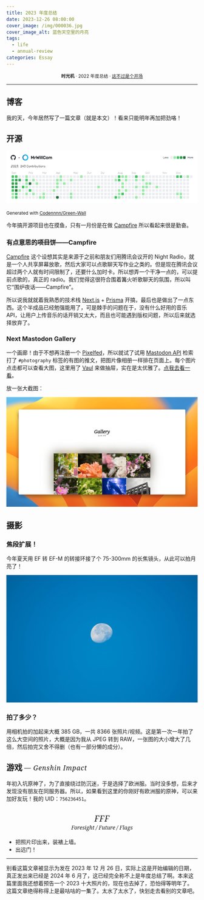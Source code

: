 ```yaml
---
title: 2023 年度总结
date: 2023-12-26 08:00:00
cover_image: /img/000036.jpg
cover_image_alt: 蓝色天空里的月亮
tags:
  - life
  - annual-review
categories: Essay
---
```


<p style="text-align: center"><small><strong>时光机</strong> · 2022 年度总结 · <a href="/2022/12/19/It-s-just-the-Beginning/">这不过是个开场</a></small></p>

---

## 博客

我的天，今年居然写了一篇文章（就是本文）！看来只能明年再加把劲咯！

## 开源

![GitHub Green Wall](/img/000034.png)

<small>Generated with <a href="https://github.com/Codennnn/Green-Wall">Codennnn/Green-Wall</a></small>

今年搞开源项目也在摸鱼，只有一月份是在做 [Campfire](https://github.com/campfire-org) 所以看起来很是勤奋。

### 有点意思的~~项目~~饼——Campfire

[Campfire](https://github.com/campfire-org) 这个设想其实是来源于之前和朋友们用腾讯会议开的 Night Radio，就是一个人共享屏幕放歌，然后大家可以点歌聊天写作业之类的。但是现在腾讯会议超过两个人就有时间限制了，还要什么加时卡。所以想弄一个干净一点的，可以提前点歌的，真正的 radio。我们觉得这很符合围着篝火听歌聊天的氛围，所以叫它“围炉夜话——Campfire”。

所以说我就就着我熟悉的技术栈 [Next.js](https://nextjs.org/) + [Prisma](https://www.prisma.io/) 开搞，最后也是做出了一点东西。这个半成品已经勉强能用了，可是棘手的问题在于，没有什么好用的音乐 API，让用户上传音乐的话开销又太大，而且也可能遇到版权问题，所以后来就选择放弃了。

### Next Mastodon Gallery

一个画廊！由于不想再注册一个 [Pixelfed](https://pixelfed.org/)，所以就试了试用 [Mastodon API](https://docs.joinmastodon.org/) 检索打了 `#photography` 标签的有图的推文，把图片像相册一样排在页面上。每个图片点击都可以查看大图，这里用了 [Vaul](https://vaul.emilkowal.ski/) 来做抽屉，实在是太优雅了。[点我去看一看](https://gallery.mrwillcom.com/)。

放一张大截图：

<img src="/img/000035.png" alt="Gallery 的截图">

## 摄影

### 焦段扩展！

今年夏天用 EF 转 EF-M 的转接环接了个 75-300mm 的长焦镜头，从此可以拍月亮了！

<div class="block-large">
  <img src="/img/000036.jpg" alt="300mm 拍月亮">
</div>

### 拍了多少？

用相机拍的加起来大概 385 GB，一共 8366 张照片/视频。这是第一次一年拍了这么大空间的照片，大概是因为我从 JPEG 转到 RAW，一张图的大小增大了几倍，然后拍完又舍不得删（也有一部分懒的成分）。

## 游戏 <span class="italic-heading" style="display: inline; font-size: smaller">— Genshin Impact</span>

年初入坑原神了，为了直接绕过防沉迷，于是选择了欧洲服。当时没多想，后来才发现没有朋友在同服务器。所以，如果看到这里的你刚好有欧洲服的原神，可以来加好友玩！我的 UID：`756236451`。

## <span class="italic-heading">FFF</span><span class="italic-heading-desc">Foresight / Future / Flags</span>

- 把照片印出来，装裱上墙。
- 出远门！

---

别看这篇文章被显示为发在 2023 年 12 月 26 日，实际上这是开始编辑的日期，真正发出来已经是 2024 年 6 月了，这已经完全称不上是年度总结了啊。本来这篇里面我还想着预告一个 2023 十大照片的，现在也去掉了，恐怕得等明年了。这篇文章绝得称得上是最咕咕的一集了。太水了太水了，快划走去看别的文章吧。

<style>
@import url('https://fonts.googleapis.com/css2?family=Noto+Serif+SC:wght@300;400;700&display=swap');
@import url('https://fonts.googleapis.com/css2?family=Noto+Serif:ital,wght@0,300;1,300&display=swap');
@import url('https://unpkg.com/lxgw-wenkai-webfont/lxgwwenkai-regular.css');

.meta, .content, .toc {
  font-family: 'Noto Serif SC', serif;
}

.meta {
  text-align: center;
  font-weight: 300;
}

.meta .title {
  font-weight: 700;
}

.post > .content {
  font-size: 17px;
}

.content p img, .content .block-large img, .content figure img {
  border-radius: var(--radius-small);
}

.italic-heading {
  letter-spacing: 1px;
  font-family: 'Noto Serif', 'Noto Serif SC', serif;
  font-style: italic;
  font-weight: 300;
  display: block;
  text-align: center;
}

.italic-heading-desc {
  font-family: 'Noto Serif', serif;
  font-style: italic;
  font-weight: 300;
  font-size: 14px;
  display: block;
  text-align: center;
}

.text-lxgw {
  font-family: 'LXGW WenKai', sans-serif;
}

.text-wide-spacing {
  letter-spacing: 6px;
}

.text-normal {
  font-style: normal;
}
</style>
